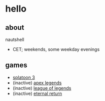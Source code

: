 # hello

## about
nautshell
- CET; weekends, some weekday evenings

## games
- [splatoon 3](splatoon.md)
- (inactive) [apex legends](apexlegends.md)
- (inactive) [league of legends](lol.md)
- (inactive) [eternal return](eternalreturn.md)
